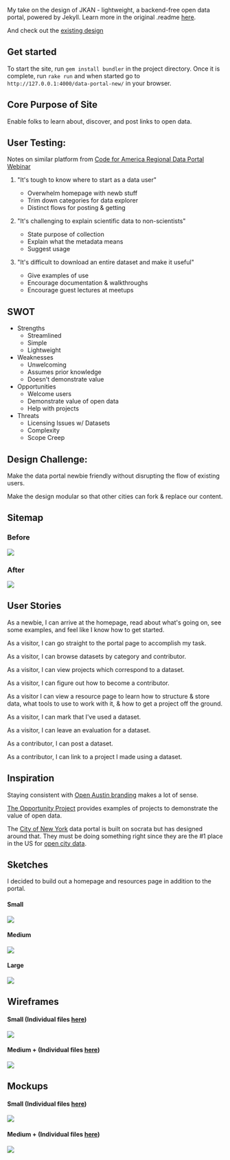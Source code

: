 My take on the design of JKAN - lightweight, a backend-free open data portal, powered by Jekyll. Learn more in the original .readme [here](https://github.com/timwis/jkan/blob/gh-pages/README.md).

And check out the [existing design](https://open-austin.org/data-portal)

## Get started

To start the site, run `gem install bundler` in the project directory. Once it is complete, run `rake run` and when started go to `http://127.0.0.1:4000/data-portal-new/` in your browser.

## Core Purpose of Site

Enable folks to learn about, discover, and post links to open data.

## User Testing:

Notes on similar platform from [Code for America Regional Data Portal Webinar](https://docs.google.com/presentation/d/1NF_dlY0I9zjSv_ypjEmztj9thqcB-QeTVdmAMp8JwvM/edit#slide=id.g1119e0a0ca_1_62)

1. "It's tough to know where to start as a data user"
    * Overwhelm homepage with newb stuff
    * Trim down categories for data explorer
    * Distinct flows for posting & getting

2. "It's challenging to explain scientific data to non-scientists"
    * State purpose of collection
    * Explain what the metadata means
    * Suggest usage

3. "It's difficult to download an entire dataset and make it useful"
    * Give examples of use
    * Encourage documentation & walkthroughs
    * Encourage guest lectures at meetups

## SWOT
* Strengths
    * Streamlined
    * Simple
    * Lightweight
* Weaknesses
    * Unwelcoming
    * Assumes prior knowledge
    * Doesn't demonstrate value
* Opportunities
    * Welcome users
    * Demonstrate value of open data
    * Help with projects
* Threats
    * Licensing Issues w/ Datasets
    * Complexity
    * Scope Creep

## Design Challenge:

Make the data portal newbie friendly without disrupting the flow of existing users.

Make the design modular so that other cities can fork & replace our content.

## Sitemap

### Before
![](https://github.com/amaliebarras/data-portal-new/blob/gh-pages/Research/Sitemap%20Before.png)

### After
![](https://github.com/amaliebarras/data-portal-new/blob/gh-pages/Research/Sitemap%20New%20v3.png)

## User Stories

As a newbie, I can arrive at the homepage, read about what's going on, see some examples, and feel like I know how to get started.

As a visitor, I can go straight to the portal page to accomplish my task.

As a visitor, I can browse datasets by category and contributor.

As a visitor, I can view projects which correspond to a dataset.

As a visitor, I can figure out how to become a contributor.

As a visitor I can view a resource page to learn how to structure & store data, what tools to use to work with it, & how to get a project off the ground.

As a visitor, I can mark that I've used a dataset.

As a visitor, I can leave an evaluation for a dataset.

As a contributor, I can post a dataset.

As a contributor, I can link to a project I made using a dataset.

## Inspiration

Staying consistent with [Open Austin branding](http://www.open-austin.org/) makes a lot of sense.

[The Opportunity Project](http://opportunity.census.gov/) provides examples of projects to demonstrate the value of open data.

The [City of New York](https://data.cityofnewyork.us/data?cat=public%20safety) data portal is built on socrata but has designed around that. They must be doing something right since they are the #1 place in the US for [open city data](http://us-city.census.okfn.org/).

## Sketches

I decided to build out a homepage and resources page in addition to the portal.

#### Small
![](https://github.com/amaliebarras/data-portal-new/blob/gh-pages/Research/sketches/MobileSketches.png)

#### Medium
![](https://github.com/amaliebarras/data-portal-new/blob/gh-pages/Research/sketches/TabletSketches.png)

#### Large
![](https://github.com/amaliebarras/data-portal-new/blob/gh-pages/Research/sketches/DesktopSketches.png)

## Wireframes

#### Small (Individual files [here](https://github.com/amaliebarras/data-portal-new/tree/gh-pages/Research/Mobile%20Wireframes))

![](https://github.com/amaliebarras/data-portal-new/blob/gh-pages/Research/Mobile%20Wireframes/WireframesSidebySideMobile.png)

#### Medium + (Individual files [here](https://github.com/amaliebarras/data-portal-new/tree/gh-pages/Research/Tablet%20Wireframes))
![](https://github.com/amaliebarras/data-portal-new/blob/gh-pages/Research/Tablet%20Wireframes/WireframesSidebySideLarge.png)

## Mockups

#### Small (Individual files [here](https://github.com/amaliebarras/data-portal-new/tree/gh-pages/Research/Mobile%20Mockups))

![](https://github.com/amaliebarras/data-portal-new/blob/gh-pages/Research/Mobile%20Mockups/MobileMockupsSidebySide.png)

#### Medium + (Individual files [here](https://github.com/amaliebarras/data-portal-new/tree/gh-pages/Research/Large%20Mockups))
![](https://github.com/amaliebarras/data-portal-new/blob/gh-pages/Research/Large%20Mockups/LargeMockupsSidebyside.png)
